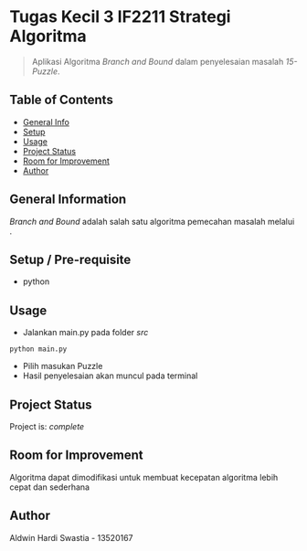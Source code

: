 # Tugas Kecil 3 IF2211 Strategi Algoritma
> Aplikasi Algoritma _Branch and Bound_ dalam penyelesaian masalah _15-Puzzle_.

## Table of Contents
* [General Info](#general-information)
* [Setup](#setup)
* [Usage](#usage)
* [Project Status](#project-status)
* [Room for Improvement](#room-for-improvement)
* [Author](#author)


## General Information
_Branch and Bound_ adalah salah satu algoritma pemecahan masalah melalui .


## Setup / Pre-requisite
- python


## Usage
- Jalankan main.py pada folder _src_
```
python main.py
```
- Pilih masukan Puzzle
- Hasil penyelesaian akan muncul pada terminal


## Project Status
Project is: _complete_ 


## Room for Improvement
Algoritma dapat dimodifikasi untuk membuat kecepatan algoritma lebih cepat dan sederhana


## Author
Aldwin Hardi Swastia - 13520167